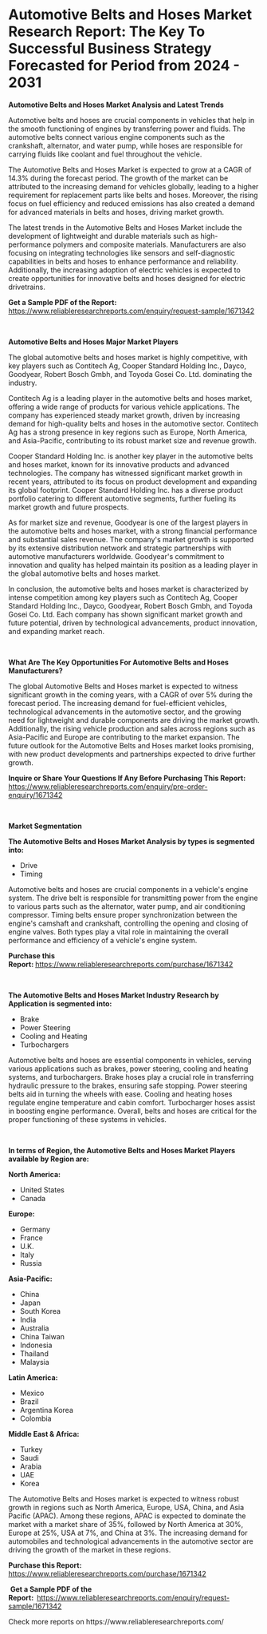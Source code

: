 <p><h1>Automotive Belts and Hoses Market Research Report: The Key To Successful Business Strategy Forecasted for Period from 2024 - 2031</h1></p><p><strong>Automotive Belts and Hoses Market Analysis and Latest Trends</strong></p>
<p><p>Automotive belts and hoses are crucial components in vehicles that help in the smooth functioning of engines by transferring power and fluids. The automotive belts connect various engine components such as the crankshaft, alternator, and water pump, while hoses are responsible for carrying fluids like coolant and fuel throughout the vehicle.</p><p>The Automotive Belts and Hoses Market is expected to grow at a CAGR of 14.3% during the forecast period. The growth of the market can be attributed to the increasing demand for vehicles globally, leading to a higher requirement for replacement parts like belts and hoses. Moreover, the rising focus on fuel efficiency and reduced emissions has also created a demand for advanced materials in belts and hoses, driving market growth.</p><p>The latest trends in the Automotive Belts and Hoses Market include the development of lightweight and durable materials such as high-performance polymers and composite materials. Manufacturers are also focusing on integrating technologies like sensors and self-diagnostic capabilities in belts and hoses to enhance performance and reliability. Additionally, the increasing adoption of electric vehicles is expected to create opportunities for innovative belts and hoses designed for electric drivetrains.</p></p>
<p><strong>Get a Sample PDF of the Report:&nbsp;</strong> <a href="https://www.reliableresearchreports.com/enquiry/request-sample/1671342">https://www.reliableresearchreports.com/enquiry/request-sample/1671342</a></p>
<p>&nbsp;</p>
<p><strong>Automotive Belts and Hoses Major Market Players</strong></p>
<p><p>The global automotive belts and hoses market is highly competitive, with key players such as Contitech Ag, Cooper Standard Holding Inc., Dayco, Goodyear, Robert Bosch Gmbh, and Toyoda Gosei Co. Ltd. dominating the industry. </p><p>Contitech Ag is a leading player in the automotive belts and hoses market, offering a wide range of products for various vehicle applications. The company has experienced steady market growth, driven by increasing demand for high-quality belts and hoses in the automotive sector. Contitech Ag has a strong presence in key regions such as Europe, North America, and Asia-Pacific, contributing to its robust market size and revenue growth.</p><p>Cooper Standard Holding Inc. is another key player in the automotive belts and hoses market, known for its innovative products and advanced technologies. The company has witnessed significant market growth in recent years, attributed to its focus on product development and expanding its global footprint. Cooper Standard Holding Inc. has a diverse product portfolio catering to different automotive segments, further fueling its market growth and future prospects.</p><p>As for market size and revenue, Goodyear is one of the largest players in the automotive belts and hoses market, with a strong financial performance and substantial sales revenue. The company's market growth is supported by its extensive distribution network and strategic partnerships with automotive manufacturers worldwide. Goodyear's commitment to innovation and quality has helped maintain its position as a leading player in the global automotive belts and hoses market.</p><p>In conclusion, the automotive belts and hoses market is characterized by intense competition among key players such as Contitech Ag, Cooper Standard Holding Inc., Dayco, Goodyear, Robert Bosch Gmbh, and Toyoda Gosei Co. Ltd. Each company has shown significant market growth and future potential, driven by technological advancements, product innovation, and expanding market reach.</p></p>
<p>&nbsp;</p>
<p><strong>What Are The Key Opportunities For Automotive Belts and Hoses Manufacturers?</strong></p>
<p><p>The global Automotive Belts and Hoses market is expected to witness significant growth in the coming years, with a CAGR of over 5% during the forecast period. The increasing demand for fuel-efficient vehicles, technological advancements in the automotive sector, and the growing need for lightweight and durable components are driving the market growth. Additionally, the rising vehicle production and sales across regions such as Asia-Pacific and Europe are contributing to the market expansion. The future outlook for the Automotive Belts and Hoses market looks promising, with new product developments and partnerships expected to drive further growth.</p></p>
<p><strong>Inquire or Share Your Questions If Any Before Purchasing This Report:</strong> <a href="https://www.reliableresearchreports.com/enquiry/pre-order-enquiry/1671342">https://www.reliableresearchreports.com/enquiry/pre-order-enquiry/1671342</a></p>
<p>&nbsp;</p>
<p><strong>Market Segmentation</strong></p>
<p><strong>The Automotive Belts and Hoses Market Analysis by types is segmented into:</strong></p>
<p><ul><li>Drive</li><li>Timing</li></ul></p>
<p><p>Automotive belts and hoses are crucial components in a vehicle's engine system. The drive belt is responsible for transmitting power from the engine to various parts such as the alternator, water pump, and air conditioning compressor. Timing belts ensure proper synchronization between the engine's camshaft and crankshaft, controlling the opening and closing of engine valves. Both types play a vital role in maintaining the overall performance and efficiency of a vehicle's engine system.</p></p>
<p><strong>Purchase this Report:&nbsp;</strong><a href="https://www.reliableresearchreports.com/purchase/1671342">https://www.reliableresearchreports.com/purchase/1671342</a></p>
<p>&nbsp;</p>
<p><strong>The Automotive Belts and Hoses Market Industry Research by Application is segmented into:</strong></p>
<p><ul><li>Brake</li><li>Power Steering</li><li>Cooling and Heating</li><li>Turbochargers</li></ul></p>
<p><p>Automotive belts and hoses are essential components in vehicles, serving various applications such as brakes, power steering, cooling and heating systems, and turbochargers. Brake hoses play a crucial role in transferring hydraulic pressure to the brakes, ensuring safe stopping. Power steering belts aid in turning the wheels with ease. Cooling and heating hoses regulate engine temperature and cabin comfort. Turbocharger hoses assist in boosting engine performance. Overall, belts and hoses are critical for the proper functioning of these systems in vehicles.</p></p>
<p>&nbsp;</p>
<p><strong>In terms of Region, the Automotive Belts and Hoses Market Players available by Region are:</strong></p>
<p>
    <p> <strong> North America: </strong>
        <ul>
            <li>United States</li>
            <li>Canada</li>
        </ul>
        </p> 
    <p> <strong> Europe: </strong>
        <ul>
            <li>Germany</li>
            <li>France</li>
            <li>U.K.</li>
            <li>Italy</li>
            <li>Russia</li>
        </ul>
        </p> 
    <p> <strong> Asia-Pacific: </strong>
        <ul>
            <li>China</li>
            <li>Japan</li>
            <li>South Korea</li>
            <li>India</li>
            <li>Australia</li>
            <li>China Taiwan</li>
            <li>Indonesia</li>
            <li>Thailand</li>
            <li>Malaysia</li>
        </ul>
        </p> 
    <p> <strong> Latin America: </strong>
        <ul>
            <li>Mexico</li>
            <li>Brazil</li>
            <li>Argentina Korea</li>
            <li>Colombia</li>
        </ul>
        </p> 
    <p> <strong> Middle East & Africa: </strong>
        <ul>
            <li>Turkey</li>
            <li>Saudi</li>
            <li>Arabia</li>
            <li>UAE</li>
            <li>Korea</li>
        </ul>
    </p>
    </p>
<p><p>The Automotive Belts and Hoses market is expected to witness robust growth in regions such as North America, Europe, USA, China, and Asia Pacific (APAC). Among these regions, APAC is expected to dominate the market with a market share of 35%, followed by North America at 30%, Europe at 25%, USA at 7%, and China at 3%. The increasing demand for automobiles and technological advancements in the automotive sector are driving the growth of the market in these regions.</p></p>
<p><strong>Purchase this Report: </strong><a href="https://www.reliableresearchreports.com/purchase/1671342">https://www.reliableresearchreports.com/purchase/1671342</a></p>
<p>&nbsp;<strong>Get a Sample PDF of the Report:&nbsp;&nbsp;</strong><a href="https://www.reliableresearchreports.com/enquiry/request-sample/1671342">https://www.reliableresearchreports.com/enquiry/request-sample/1671342</a></p>
<p><strong></strong></p>
<p>Check more reports on https://www.reliableresearchreports.com/</p>